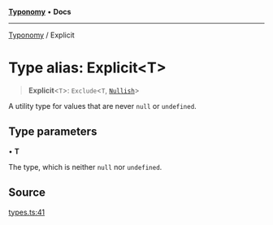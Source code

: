 [**Typonomy**](../README.md) • **Docs**

***

[Typonomy](../globals.md) / Explicit

# Type alias: Explicit\<T\>

> **Explicit**\<`T`\>: `Exclude`\<`T`, [`Nullish`](Nullish.md)\>

A utility type for values that are never `null` or `undefined`.

## Type parameters

• **T**

The type, which is neither `null` nor `undefined`.

## Source

[types.ts:41](https://github.com/softcraft-development/typonomy/blob/5469316e6ff7a55df7069c91f81292468fab4b62/src/types.ts#L41)
